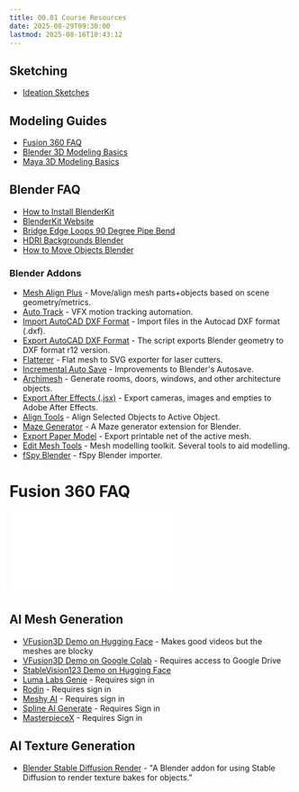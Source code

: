 ```yaml
---
title: 00.01 Course Resources
date: 2025-08-29T09:30:00
lastmod: 2025-08-16T10:43:12
---
```


## Sketching

- [Ideation Sketches](../../../../drawing/ideation-sketches.md)

## Modeling Guides

- [Fusion 360 FAQ](../../../../3d-modeling/fusion-360/fusion-360-faq.md)
- [Blender 3D Modeling Basics](../../../../3d-modeling/blender/3d-modeling-basics-blender.md)
- [Maya 3D Modeling Basics](../../../../3d-modeling/maya/3d-modeling-basics-maya.md)

## Blender FAQ

- [How to Install BlenderKit](https://youtu.be/DM2eyg3dxP4)
- [BlenderKit Website](https://www.blenderkit.com/)
- [Bridge Edge Loops 90 Degree Pipe Bend](../../../../3d-modeling/blender/bridge-edge-loops-90-degree-pipe-blender.md)
- [HDRI Backgrounds Blender](../../../../3d-modeling/blender/hdri-background-blender.md)
- [How to Move Objects Blender](../../../../3d-modeling/blender/how-to-move-blender.md)

### Blender Addons

- [Mesh Align Plus](https://extensions.blender.org/add-ons/mesh-mesh-align-plus/) - Move/align mesh parts+objects based on scene geometry/metrics.
- [Auto Track](https://extensions.blender.org/add-ons/auto-track/) - VFX motion tracking automation.
- [Import AutoCAD DXF Format](https://extensions.blender.org/add-ons/import-autocad-dxf-format-dxf/) - Import files in the Autocad DXF format (.dxf).
- [Export AutoCAD DXF Format](https://extensions.blender.org/add-ons/export-autocad-dxf-format-dxf/) - The script exports Blender geometry to DXF format r12 version.
- [Flatterer](https://extensions.blender.org/add-ons/flatterer/) - Flat mesh to SVG exporter for laser cutters.
- [Incremental Auto Save](https://extensions.blender.org/add-ons/incremental-auto-save/) - Improvements to Blender's Autosave.
- [Archimesh](https://extensions.blender.org/add-ons/archimesh/) - Generate rooms, doors, windows, and other architecture objects.
- [Export After Effects (.jsx)](https://extensions.blender.org/add-ons/io-export-after-effects/) - Export cameras, images and empties to Adobe After Effects.
- [Align Tools](https://extensions.blender.org/add-ons/align-tools/) - Align Selected Objects to Active Object.
- [Maze Generator](https://extensions.blender.org/add-ons/maze-generator/) - A Maze generator extension for Blender.
- [Export Paper Model](https://extensions.blender.org/add-ons/export-paper-model/) - Export printable net of the active mesh.
- [Edit Mesh Tools](https://extensions.blender.org/add-ons/edit-mesh-tools/) - Mesh modelling toolkit. Several tools to aid modelling.
- [fSpy Blender](https://github.com/stuffmatic/fSpy-Blender/tree/v1.0.3) - fSpy Blender importer.

# Fusion 360 FAQ

![Link to included file content](../../../../3d-modeling/fusion-360/fusion-360-faq.md)

## AI Mesh Generation

- [VFusion3D Demo on Hugging Face](https://huggingface.co/spaces/facebook/VFusion3D) - Makes good videos but the meshes are blocky
- [VFusion3D Demo on Google Colab](https://github.com/whatmakeart/VFusion3D-colab) - Requires access to Google Drive
- [StableVision123 Demo on Hugging Face](https://huggingface.co/spaces/p4vv37/Stable-Zero123)
- [Luma Labs Genie](https://lumalabs.ai/genie?view=create) - Requires sign in
- [Rodin](https://hyperhuman.deemos.com/rodin) - Requires sign in
- [Meshy AI](https://www.meshy.ai/) - Requires sign in
- [Spline AI Generate](https://spline.design/ai-generate) - Requires Sign in
- [MasterpieceX](https://www.masterpiecex.com/) - Requires Sign in

## AI Texture Generation

- [Blender Stable Diffusion Render](https://github.com/neph1/blender-stable-diffusion-render) - "A Blender addon for using Stable Diffusion to render texture bakes for objects."

